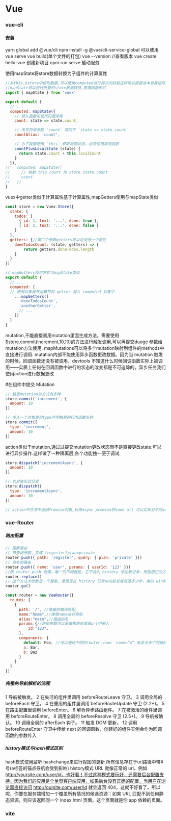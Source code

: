 # Vue




### vue-cli
#### 安装
yarn global add @vue/cli
npm install -g @vue/cli-service-global     可以使用vue serve   vue build(单个文件的打包)
vue --version  //查看版本
vue create hello-vue   创建新项目
npm run serve  启动服务

使用mapState将store数据转换为子组件的计算属性
```javascript
//从this.$store中提取数据,可以使用computed进行再次的封装这样可以直接当本自身组件的属性去使用,不用使用this.$store.count这种形式.
//mapState可以进行批量的store数据转换,直接函数形式
import { mapState } from 'vuex'

export default {
  // ...
  computed: mapState({
    // 箭头函数可使代码更简练
    count: state => state.count,

    // 传字符串参数 'count' 等同于 `state => state.count`
    countAlias: 'count',

    // 为了能够使用 `this` 获取局部状态，必须使用常规函数
    countPlusLocalState (state) {
      return state.count + this.localCount
    }
  }),
//   computed: mapState([
//     // 映射 this.count 为 store.state.count
//    'count'
//   ])
}

```

vuex中getter类似于计算属性基于计算属性,mapGetters使用与mapState类似
```javascript
const store = new Vuex.Store({
  state: {
    todos: [
      { id: 1, text: '...', done: true },
      { id: 2, text: '...', done: false }
    ]
  },
  getters: {//第二个参数getters可以访问另一个属性
    doneTodosCount: (state, getters) => {
        return getters.doneTodos.length
    }
  }
})

// mapGetters使用方式与mapState类似
export default {
  // ...
  computed: {
  // 使用对象展开运算符将 getter 混入 computed 对象中
    ...mapGetters([
      'doneTodosCount',
      'anotherGetter',
      // ...
    ])
  }
}
```

mutation,不能直接调用mutation里面生成方法。需要使用$store.commit(increment,10,10)的方法进行触发调用,可以再提交duoge 参数给mutation方法使用.
mapMutations可以将多个mutation映射到组件的methods中直接进行调用.
mutation内部不能使用异步函数更改数据。因为当 mutation 触发的时候，回调函数还没有被调用，devtools 不知道什么时候回调函数实际上被调用——实质上任何在回调函数中进行的状态的改变都是不可追踪的。异步任务我们使用action进行数据更改

#在组件中提交 Mutation
```javascript
// 触发mutation的方式有多种
store.commit('increment', {
  amount: 10
})

// 传入一个对象使用type声明触发的行为函数名称
store.commit({
  type: 'increment',
  amount: 10
})
```

action类似于mutation,通过过提交mutation更改状态而不是直接更改state.可以进行异步操作.这样做了一种隔离层,各个功能独一便于调试.
```javascript
store.dispatch('incrementAsync', {
  amount: 10
})

// 以对象形式分发
store.dispatch({
  type: 'incrementAsync',
  amount: 10
})

// action中方法中返回Promise对象,利用async promise的some all 可以实现对不同action的组合

```

### vue-Router

##### 路由配置
```javascript
// 函数路由
// 带查询参数，变成 /register?plan=private
router.push({ path: 'register', query: { plan: 'private' }})
// 命名的路由
router.push({ name: 'user', params: { userId: '123' }})
//跟 router.push 很像，唯一的不同就是，它不会向 history 添加新记录，而是跟它的方法名一样 —— 替换掉当前的 history 记录。
router.replace()
// 这个方法的参数是一个整数，意思是在 history 记录中向前或者后退多少步，类似 window.history.go(n)。
router.go()

const router = new VueRouter({
  routes: [
    {
      path: '/', //路由的路径匹配,
      name:"home",//使用name进行导航
      alias:"main",//路由别名
      params:{//路由参数可以是编程路由或者url中带入
          id:"123",
      },
      components: {
        default: Foo, //可以通过不同的router-view  name=“a” 来显示多个同级的组件
        a: Bar,
        b: Baz
      }
    }
  ]
})
```

##### 完整的导航解析的流程
1 导航被触发。
2 在失活的组件里调用 beforeRouteLeave 守卫。
3 调用全局的 beforeEach 守卫。
4 在重用的组件里调用 beforeRouteUpdate 守卫 (2.2+)。
5 在路由配置里调用 beforeEnter。
6 解析异步路由组件。
7 在被激活的组件里调用 beforeRouteEnter。
8 调用全局的 beforeResolve 守卫 (2.5+)。
9 导航被确认。
10 调用全局的 afterEach 钩子。
11 触发 DOM 更新。
12 调用 beforeRouteEnter 守卫中传给 next 的回调函数，创建好的组件实例会作为回调函数的参数传入

##### history模式与hash模式区别
hash模式使用监听 hashchange来进行视图的更新 所有信息存在于url路径中带#号(a标签的锚点导航会受到影响) 
history模式   URL 就像正常的 url，例如 http://yoursite.com/user/id，也好看！不过这种模式要玩好，还需要后台配置支持。因为我们的应用是个单页客户端应用，如果后台没有正确的配置，当用户在浏览器直接访问 http://oursite.com/user/id 就会返回 404，这就不好看了。所以呢，你要在服务端增加一个覆盖所有情况的候选资源：如果 URL 匹配不到任何静态资源，则应该返回同一个 index.html 页面，这个页面就是你 app 依赖的页面。


### vite
